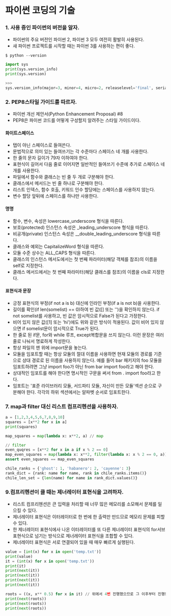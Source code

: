 # 파이썬 코딩의 기술

### 1. 사용 중인 파이썬의 버전을 알자.
+ 파이썬의 주요 버전인 파이썬 2, 파이썬 3 모두 여전히 활발히 사용된다.
+ 새 파이썬 프로젝트를 시작할 때는 파이썬 3를 사용하는 편이 좋다.

```shell
$ python --version
```
```python
import sys
print(sys.version_info)
print(sys.version)

>>>
sys.version_info(major=3, minor=4, micro=2, releaselevel='final', serial=0)
```

### 2. PEP8스타일 가이드를 따르자.
+ 파이썬 개선 제안서(Python Enhancement Proposal) #8
+ PEP8은 파이썬 코드를 어떻게 구성할지 알려주는 스타일 가이드이다.

#### 화이트스페이스
+ 탭이 아닌 스페이스로 들여쓴다.
+ 문법적으로 의미 있는 들여쓰기는 각 수준마다 스페이스 네 개를 사용한다.
+ 한 줄의 문자 길이가 79자 이하여야 한다.
+ 표현식이 길어서 다음 줄로 이어지면 일반적인 들여쓰기 수준에 추가로 스페이스 네 개를 사용한다.
+ 파일에서 함수와 클래스는 빈 줄 두 개로 구분해야 한다.
+ 클래스에서 메서드는 빈 줄 하나로 구분해야 한다.
+ 리스트 인덱스, 함수 호출, 키워드 인수 할당에는 스페이스를 사용하지 않는다.
+ 변수 할당 앞뒤에 스페이스를 하나만 사용한다.

#### 명명
+ 함수, 변수, 속성은 lowercase_underscore 형식을 따른다.
+ 보호(protected) 인스턴스 속성은 _leading_underscore 형식을 따른다.
+ 비공개(private) 인스턴스 속성은 __double_leading_underscore 형식을 따른다.
+ 클래스와 예외는 CapitalizeWord 형식을 따른다.
+ 모듈 수준 상수는 ALL_CAPS 형식을 따른다.
+ 클래스의 인스턴스 메서도에서는 첫 번째 파라미터(해당 객체를 참조)의 이름을 self로 지정한다.
+ 클래스 메서드에서는 첫 번째 파라미터(해당 클래스를 참조)의 이름을 cls로 지정한다.

#### 표현식과 문장
+ 긍정 표현식의 부정(if not a is b) 대신에 인라인 부정(if a is not b)을 사용한다.
+ 길이를 확인(if len(somelist) == 0)하여 빈 값([] 또는 '')을 확인하지 않는다. if not somelist를 사용하고, 빈 값은 암시적으로 False가 된다고 가정한다.
+ 비어 있지 않은 값([1] 또는 'hi')에도 위와 같은 방식이 적용된다. 값이 비어 있지 않으면 if somelist문이 암시적으로 True가 된다.
+ 한 줄로 된 if문, for와 while 루프, except복합문을 쓰지 않는다. 이런 문장은 여러 줄로 나눠서 명료하게 작성한다.
+ 항상 파일의 맨 위에 import문을 놓는다.
+ 모듈을 임포트할 때는 항상 모듈의 절대 이름을 사용하면 현재 모듈의 경로를 기준으로 상대 경로로 된 이름을 사용하지 않는다. 예를 들어 bar 패키지의 foo 모듈을 임포트하려면 그냥 import foo가 아닌 from bar import foo라고 해야 한다.
+ 상대적인 임포트를 해야 한다면 명시적인 구문을 써서 from . import foo라고 한다.
+ 임포트는 '표준 라이브러리 모듈, 서드파티 모듈, 자신이 만든 모듈'섹션 순으로 구분해야 한다. 각각의 하위 섹션에서는 알파벳 순서로 임포트한다.

### 7. map과 filter 대신 리스트 컴프리헨션을 사용하자.
```python
a = [1,2,3,4,5,6,7,8,9,10]
squares = [x**2 for x in a]
print(squares)

map_squares = map(lambda x: x**2, a) // map

// filter
even_quqres = [x**2 for x in a if x % 2 == 0]
map_even_squares = map(lambda x: x**2, filter(lambda x: x % 2 == 0, a)) // map
assert even_squares == map_even_squares

chile_ranks = {'ghost': 1, 'habanero': 2, 'cayenne': 3}
rank_dict = {rank: name for name, rank in chile_ranks.items()}
chile_len_set = {len(name) for name in rank_dict.values()}

```

### 9.컴프리헨션이 클 때는 제너레이터 표현식을 고려하자.
+ 리스트 컴프리헨션은 큰 입력을 처리할 때 너무 많은 메모리를 소모해서 문제를 일으킬 수 있다.
+ 제너레이터 표현식은 이터레이터로 한 번에 한 출력만 만드므로 메모리 문제를 피할 수 있다.
+ 한 제너레이터 표현식에사 나온 이터레이터를 또 다른 제너레이터 표현식의 for서브표현식으로 넘기는 방식으로 제너레이터 표현식을 조합할 수 있다.
+ 제너레이터 표현식은 서로 연결되어 있을 때 매우 빠르게 실행된다.
```python
value = [int(x) for x in open('temp.txt')]
print(value)
it = (int(x) for x in open('temp.txt'))
print(it)
print(next(it))
print(next(it))
print(next(it))
print(next(it))

roots = ((x, x** 0.5) for x in it) // 위에서 4번 진행했으므로 그 이후부터 진행된다.
print(next(roots))
print(next(roots))
print(next(roots))

```
